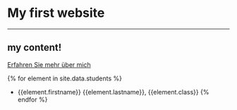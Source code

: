 # My first website
---
my content!
---
[Erfahren Sie mehr über mich](about_me.md)

{% for element in site.data.students %}
- {{element.firstname}} {{element.lastname}}, {{element.class}}
{% endfor %}
